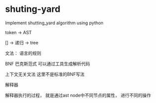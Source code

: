 # shuting-yard
Implement shutting_yard algorithm using python

token -> AST

[] -> 递归 -> tree

文法： 语言的规则 

BNF 巴克斯范式 可以通过工具生成解析代码

上下文无关文法 这里不是标准的BNF写法

解释器


解释器执行的过程， 就是通过ast node中不同节点的属性， 进行不同的操作